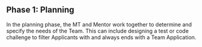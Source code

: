 ## Phase 1: Planning

In the planning phase, the MT and Mentor work together to determine and specify the needs of the Team. This can include designing a test or code challenge to filter Applicants with and always ends with a Team Application.
